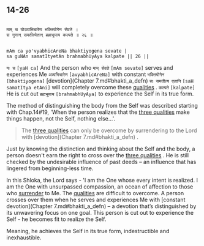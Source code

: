 ## 14-26


```shloka-sa

माम् च योऽव्यभिचारेण भक्तियोगेन सेवते ।
स गुणान् समतीत्येतान् ब्रह्मभूयाय कल्पते ॥ २६ ॥

```
```shloka-sa-hk

mAm ca yo'vyabhicAreNa bhaktiyogena sevate |
sa guNAn samatItyetAn brahmabhUyAya kalpate || 26 ||

```
`यः च` `[yaH ca]` And the person who `माम् सेवते` `[mAm sevate]` serves and experiences Me `अव्यभिचारेण` `[avyabhicAreNa]` with constant `भक्तियोगेन` `[bhaktiyogena]` [devotion](Chapter 7.md#bhakti_a_defn) `सः समतीत्य एतानि` `[saH samatItya etAni]` will completely overcome these 
[qualities](satva_rajas_tamas)
. `कल्पते` `[kalpate]` He is cut out `ब्रह्मभूयाय` `[brahmabhUyAya]` to experience the Self in its true form.

The method of distinguishing the body from the Self was described starting with Chap.14#19, 'When the person realizes that the 
[three qualities](satva_rajas_tamas)
 make things happen, not the Self, nothing else...'. 



<a name='applnote_197'></a>
> The 
[three qualities](satva_rajas_tamas)
 can only be overcome by surrendering to the Lord with 
[devotion](Chapter 7.md#bhakti_a_defn)
.



Just by knowing the distinction and thinking about the Self and the body, a person doesn't earn the right to cross over the 
[three qualities](satva_rajas_tamas)
. He is still checked by the undesirable influence of past deeds – an influence that has lingered from beginning-less time.

In this Shloka, the Lord says - 'I am the One whose every intent is realized. I am the One with unsurpassed compassion, an ocean of affection to those who 
[surrender](Sharanagati)
 to Me. The 
[qualities](satva_rajas_tamas)
 are difficult to overcome. A person crosses over them when he serves and experiences Me with 
[constant devotion](Chapter 7.md#bhakti_a_defn)
 – a devotion that’s distinguished by its unwavering focus on one goal. This person is cut out to experience the Self - he becomes fit to realize the Self. 

Meaning, he achieves the Self in its true form, indestructible and inexhaustible.


